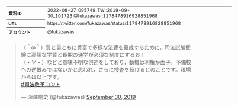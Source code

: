 <table style="font-size: 9pt; width: 610px; margin-bottom: 20px; height: 80px;">
<tbody>
    <tr>
        <th align=left>資料ID</th>
        <td align=left>2022-08-27_095749_TW::2019-09-30_101723:@fukazawas::1178478916928851968</td>
    </tr>
    <tr>
        <th align=left>URL</th>
        <td align=left>https://twitter.com/fukazawas/status/1178478916928851968</td>
    </tr>
    <tr>
        <th align=left>アカウント</th>
        <td align=left>@fukazawas</td>
    </tr>
    <tr>
        <th align=left>ユーザ名</th>
        <td align=left>深澤諭史</td>
    </tr>
    <tr>
        <th align=left>ツイートの記録日時</th>
        <td align=left>2022-08-27_095749_</td>
    </tr>
</tbody>
</table>
<blockquote class="twitter-tweet" data-width="450"  data-lang="ja"><p lang="ja" dir="ltr">（＾ω＾）質と量ともに豊富で多様な法曹を養成するために，司法試験受験に高額な学費と長期の通学が必須な制度にするお！<br>（・∀・）などと意味不明な供述をしており，動機は利権か面子，予備校への逆恨みではないかと思われ，さらに捜査を続けるとのことです。現場からは以上です。<br> <a href="https://twitter.com/hashtag/%E5%8F%B8%E6%B3%95%E6%94%B9%E9%9D%A9%E3%82%B3%E3%83%B3%E3%83%88?src=hash&amp;ref_src=twsrc%5Etfw">#司法改革コント</a></p>&mdash; 深澤諭史 (@fukazawas) <a href="https://twitter.com/fukazawas/status/1178478916928851968?ref_src=twsrc%5Etfw">September 30, 2019</a></blockquote>
<script async src="https://platform.twitter.com/widgets.js" charset="utf-8"></script>


